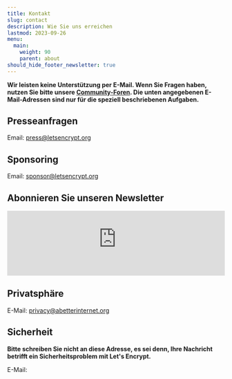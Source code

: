 ```yaml
---
title: Kontakt
slug: contact
description: Wie Sie uns erreichen
lastmod: 2023-09-26
menu:
  main:
    weight: 90
    parent: about
should_hide_footer_newsletter: true
---
```


**Wir leisten keine Unterstützung per E-Mail. Wenn Sie Fragen haben, nutzen Sie bitte unsere [Community-Foren](https://community.letsencrypt.org). Die unten angegebenen E-Mail-Adressen sind nur für die speziell beschriebenen Aufgaben.**

## Presseanfragen

Email: [press@letsencrypt.org](mailto:press@letsencrypt.org)

## Sponsoring

Email: [sponsor@letsencrypt.org](mailto:sponsor@letsencrypt.org)

## Abonnieren Sie unseren Newsletter

<iframe id="newsletter-iframe" src="https://outreach.abetterinternet.org/l/1011011/2025-01-14/31v6r" style="width: 100%; border: 0; overflow: hidden;"></iframe>
<script>
let hasResized = false;
window.addEventListener('message', function(e) {
    if (hasResized) return; // Only allow one resize
    if (e.origin !== 'https://outreach.abetterinternet.org') return;
    if (e.data && typeof e.data === 'object' && e.data.type === 'resize' && e.data.height) {
        hasResized = true;
        document.getElementById('newsletter-iframe').style.height = (e.data.height + 20) + 'px';
    }
});
</script>

## Privatsphäre

E-Mail: [privacy@abetterinternet.org](mailto:privacy@abetterinternet.org)

## Sicherheit

**Bitte schreiben Sie nicht an diese Adresse, es sei denn, Ihre Nachricht betrifft ein Sicherheitsproblem mit Let's Encrypt.**

<span id="email">E-Mail: </span>

<script>
  var parts = ["security", '@', "letsencrypt", ".", "org"];
  var anchor = document.createElement("a");
  anchor.href = "mailto:" + parts.join("");
  anchor.text = parts.join("");
  document.getElementById("email").appendChild(anchor)
</script>
